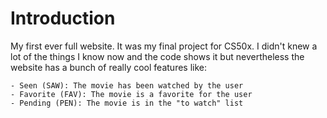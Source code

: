 # Introduction
My first ever full website. It was my final project for CS50x. I didn't knew a lot of the things I know now and the code shows it but nevertheless the website has a bunch of really cool features like:

    - Seen (SAW): The movie has been watched by the user
    - Favorite (FAV): The movie is a favorite for the user
    - Pending (PEN): The movie is in the "to watch" list